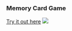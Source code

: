 <h3>Memory Card Game</h3>
<a href="https://rococo-pegasus-7ff0d3.netlify.app/">Try it out here</a>
<img src="https://i.imgur.com/sbRlsqg.jpg">

